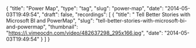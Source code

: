 {
  "title": "Power Map",
  "type": "tag",
  "slug": "power-map",
  "date": "2014-05-03T19:49:54",
  "draft": false,
  "recordings": [
    {
      "title": " Tell Better Stories with Microsoft BI and PowerMap",
      "slug": "tell-better-stories-with-microsoft-bi-and-powermap",
      "thumbnail": "https://i.vimeocdn.com/video/482637298_295x166.jpg",
      "date": "2014-05-03T19:49:54"
    }
  ]
}